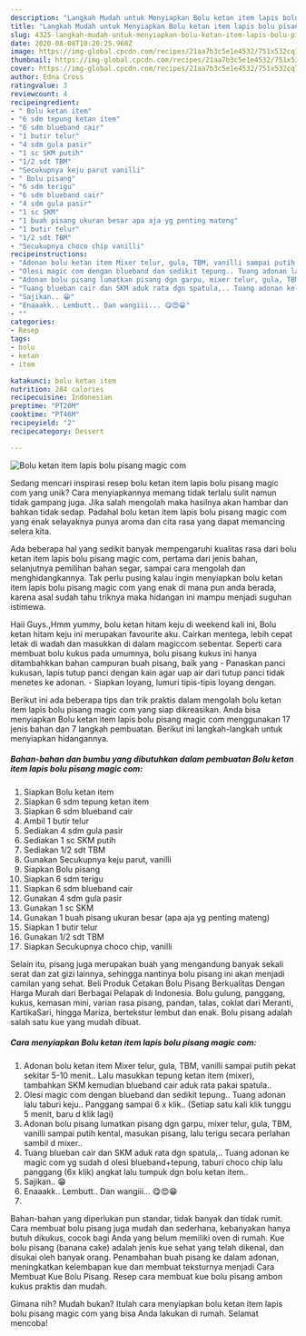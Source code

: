 ```yaml
---
description: "Langkah Mudah untuk Menyiapkan Bolu ketan item lapis bolu pisang magic com Anti Gagal"
title: "Langkah Mudah untuk Menyiapkan Bolu ketan item lapis bolu pisang magic com Anti Gagal"
slug: 4325-langkah-mudah-untuk-menyiapkan-bolu-ketan-item-lapis-bolu-pisang-magic-com-anti-gagal
date: 2020-08-08T10:20:25.968Z
image: https://img-global.cpcdn.com/recipes/21aa7b3c5e1e4532/751x532cq70/bolu-ketan-item-lapis-bolu-pisang-magic-com-foto-resep-utama.jpg
thumbnail: https://img-global.cpcdn.com/recipes/21aa7b3c5e1e4532/751x532cq70/bolu-ketan-item-lapis-bolu-pisang-magic-com-foto-resep-utama.jpg
cover: https://img-global.cpcdn.com/recipes/21aa7b3c5e1e4532/751x532cq70/bolu-ketan-item-lapis-bolu-pisang-magic-com-foto-resep-utama.jpg
author: Edna Cross
ratingvalue: 3
reviewcount: 4
recipeingredient:
- " Bolu ketan item"
- "6 sdm tepung ketan item"
- "6 sdm blueband cair"
- "1 butir telur"
- "4 sdm gula pasir"
- "1 sc SKM putih"
- "1/2 sdt TBM"
- "Secukupnya keju parut vanilli"
- " Bolu pisang"
- "6 sdm terigu"
- "6 sdm blueband cair"
- "4 sdm gula pasir"
- "1 sc SKM"
- "1 buah pisang ukuran besar apa aja yg penting mateng"
- "1 butir telur"
- "1/2 sdt TBM"
- "Secukupnya choco chip vanilli"
recipeinstructions:
- "Adonan bolu ketan item Mixer telur, gula, TBM, vanilli sampai putih pekat sekitar 5-10 menit.. Lalu masukkan tepung ketan item (mixer), tambahkan SKM kemudian blueband cair aduk rata pakai spatula.."
- "Olesi magic com dengan blueband dan sedikit tepung.. Tuang adonan lalu taburi keju.. Panggang sampai 6 x klik.. (Setiap satu kali klik tunggu 5 menit, baru d klik lagi)"
- "Adonan bolu pisang lumatkan pisang dgn garpu, mixer telur, gula, TBM, vanilli sampai putih kental, masukan pisang, lalu terigu secara perlahan sambil d mixer.."
- "Tuang blueban cair dan SKM aduk rata dgn spatula,.. Tuang adonan ke magic com yg sudah d olesi blueband+tepung, taburi choco chip lalu panggang (6x klik) angkat lalu tumpuk dgn bolu ketan item.."
- "Sajikan.. 😁"
- "Enaaakk.. Lembutt.. Dan wangiii... 😋😍😁"
- ""
categories:
- Resep
tags:
- bolu
- ketan
- item

katakunci: bolu ketan item 
nutrition: 284 calories
recipecuisine: Indonesian
preptime: "PT20M"
cooktime: "PT46M"
recipeyield: "2"
recipecategory: Dessert

---
```



![Bolu ketan item lapis bolu pisang magic com](https://img-global.cpcdn.com/recipes/21aa7b3c5e1e4532/751x532cq70/bolu-ketan-item-lapis-bolu-pisang-magic-com-foto-resep-utama.jpg)

Sedang mencari inspirasi resep bolu ketan item lapis bolu pisang magic com yang unik? Cara menyiapkannya memang tidak terlalu sulit namun tidak gampang juga. Jika salah mengolah maka hasilnya akan hambar dan bahkan tidak sedap. Padahal bolu ketan item lapis bolu pisang magic com yang enak selayaknya punya aroma dan cita rasa yang dapat memancing selera kita.

Ada beberapa hal yang sedikit banyak mempengaruhi kualitas rasa dari bolu ketan item lapis bolu pisang magic com, pertama dari jenis bahan, selanjutnya pemilihan bahan segar, sampai cara mengolah dan menghidangkannya. Tak perlu pusing kalau ingin menyiapkan bolu ketan item lapis bolu pisang magic com yang enak di mana pun anda berada, karena asal sudah tahu triknya maka hidangan ini mampu menjadi suguhan istimewa.

Haii Guys.,Hmm yummy, bolu ketan hitam keju di weekend kali ini, Bolu ketan hitam keju ini merupakan favourite aku. Cairkan mentega, lebih cepat letak di wadah dan masukkan di dalam magiccom sebentar. Seperti cara membuat bolu kukus pada umumnya, bolu pisang kukus ini hanya ditambahkkan bahan campuran buah pisang, baik yang - Panaskan panci kukusan, lapis tutup panci dengan kain agar uap air dari tutup panci tidak menetes ke adonan. - Siapkan loyang, lumuri tipis-tipis loyang dengan.


Berikut ini ada beberapa tips dan trik praktis dalam mengolah bolu ketan item lapis bolu pisang magic com yang siap dikreasikan. Anda bisa menyiapkan Bolu ketan item lapis bolu pisang magic com menggunakan 17 jenis bahan dan 7 langkah pembuatan. Berikut ini langkah-langkah untuk menyiapkan hidangannya.

<!--inarticleads1-->

##### Bahan-bahan dan bumbu yang dibutuhkan dalam pembuatan Bolu ketan item lapis bolu pisang magic com:

1. Siapkan  Bolu ketan item
1. Siapkan 6 sdm tepung ketan item
1. Siapkan 6 sdm blueband cair
1. Ambil 1 butir telur
1. Sediakan 4 sdm gula pasir
1. Sediakan 1 sc SKM putih
1. Sediakan 1/2 sdt TBM
1. Gunakan Secukupnya keju parut, vanilli
1. Siapkan  Bolu pisang
1. Siapkan 6 sdm terigu
1. Siapkan 6 sdm blueband cair
1. Gunakan 4 sdm gula pasir
1. Gunakan 1 sc SKM
1. Gunakan 1 buah pisang ukuran besar (apa aja yg penting mateng)
1. Siapkan 1 butir telur
1. Gunakan 1/2 sdt TBM
1. Siapkan Secukupnya choco chip, vanilli


Selain itu, pisang juga merupakan buah yang mengandung banyak sekali serat dan zat gizi lainnya, sehingga nantinya bolu pisang ini akan menjadi camilan yang sehat. Beli Produk Cetakan Bolu Pisang Berkualitas Dengan Harga Murah dari Berbagai Pelapak di Indonesia. Bolu gulung, panggang, kukus, kemasan mini, varian rasa pisang, pandan, talas, coklat dari Meranti, KartikaSari, hingga Mariza, bertekstur lembut dan enak. Bolu pisang adalah salah satu kue yang mudah dibuat. 

<!--inarticleads2-->

##### Cara menyiapkan Bolu ketan item lapis bolu pisang magic com:

1. Adonan bolu ketan item Mixer telur, gula, TBM, vanilli sampai putih pekat sekitar 5-10 menit.. Lalu masukkan tepung ketan item (mixer), tambahkan SKM kemudian blueband cair aduk rata pakai spatula..
1. Olesi magic com dengan blueband dan sedikit tepung.. Tuang adonan lalu taburi keju.. Panggang sampai 6 x klik.. (Setiap satu kali klik tunggu 5 menit, baru d klik lagi)
1. Adonan bolu pisang lumatkan pisang dgn garpu, mixer telur, gula, TBM, vanilli sampai putih kental, masukan pisang, lalu terigu secara perlahan sambil d mixer..
1. Tuang blueban cair dan SKM aduk rata dgn spatula,.. Tuang adonan ke magic com yg sudah d olesi blueband+tepung, taburi choco chip lalu panggang (6x klik) angkat lalu tumpuk dgn bolu ketan item..
1. Sajikan.. 😁
1. Enaaakk.. Lembutt.. Dan wangiii... 😋😍😁
1. 


Bahan-bahan yang diperlukan pun standar, tidak banyak dan tidak rumit. Cara membuat bolu pisang juga mudah dan sederhana, kebanyakan hanya butuh dikukus, cocok bagi Anda yang belum memiliki oven di rumah. Kue bolu pisang (banana cake) adalah jenis kue sehat yang telah dikenal, dan disukai oleh banyak orang. Penambahan buah pisang ke dalam adonan, meningkatkan kelembapan kue dan membuat teksturnya menjadi Cara Membuat Kue Bolu Pisang. Resep cara membuat kue bolu pisang ambon kukus praktis dan mudah. 

Gimana nih? Mudah bukan? Itulah cara menyiapkan bolu ketan item lapis bolu pisang magic com yang bisa Anda lakukan di rumah. Selamat mencoba!
